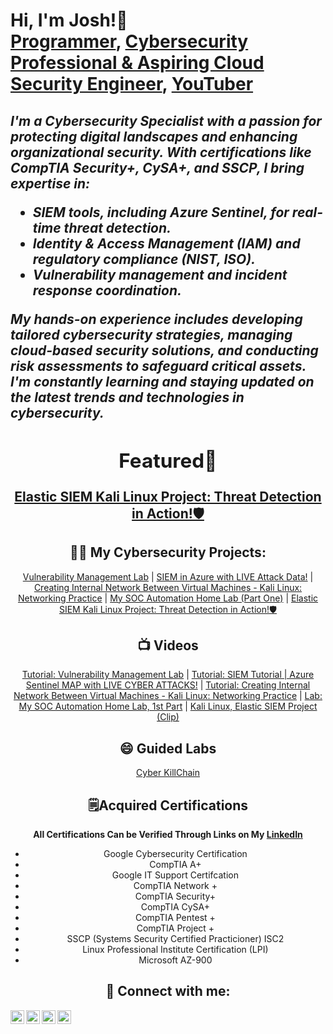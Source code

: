 <h1>Hi, I'm Josh!👋<br/><a href="https://github.com/thatcybersecuritydude">Programmer</a>, <a href="https://www.linkedin.com/in/thatcybersecuritydude/">Cybersecurity Professional & Aspiring Cloud Security Engineer</a>, <a  href="https://www.youtube.com/watch?v=HJkKBxUGBiE&t=302s">YouTuber</a></h1>




 <h2><i> I'm a Cybersecurity Specialist with a passion for protecting digital landscapes and enhancing organizational security. With certifications like CompTIA Security+, CySA+, and SSCP, I bring expertise in:

- SIEM tools, including Azure Sentinel, for real-time threat detection.
- Identity & Access Management (IAM) and regulatory compliance (NIST, ISO).
- Vulnerability management and incident response coordination.
  
My hands-on experience includes developing tailored cybersecurity strategies, managing cloud-based security solutions, and conducting risk assessments to safeguard critical assets. I'm constantly learning and staying updated on the latest trends and technologies in cybersecurity.</i>

<div align="center">
<h2> Featured🚀</h2>
 
 [Elastic SIEM Kali Linux Project: Threat Detection in Action!🛡️](https://github.com/thatcybersecuritydude/ElasticSIEMHomeLab)

</h2>
<div align="center">
<h2>👨‍💻 My Cybersecurity Projects:</h2>


[Vulnerability Management Lab](https://github.com/thatcybersecuritydude/vulnerability-management-lab-) | 
[SIEM in Azure with LIVE Attack Data!](https://github.com/thatcybersecuritydude/AzureSIEMGeoLocation) | 
[Creating Internal Network Between Virtual Machines - Kali Linux: Networking Practice](https://github.com/thatcybersecuritydude/CreateInternalNetworkBetweenVMs/tree/main) | 
[My SOC Automation Home Lab (Part One)](https://github.com/thatcybersecuritydude/SOCAutomationProject) | 
[Elastic SIEM Kali Linux Project: Threat Detection in Action!🛡️](https://github.com/thatcybersecuritydude/ElasticSIEMHomeLab)



<h2>📺 Videos</h2>

[Tutorial: Vulnerability Management Lab](https://github.com/thatcybersecuritydude/LABURL) | 
[Tutorial: SIEM Tutorial | Azure Sentinel MAP with LIVE CYBER ATTACKS!](https://www.youtube.com/watch?v=HJkKBxUGBiE) | 
[Tutorial: Creating Internal Network Between Virtual Machines - Kali Linux: Networking Practice](https://www.youtube.com/watch?v=Zi2vE54___Q) | 
[Lab: My SOC Automation Home Lab, 1st Part](https://www.youtube.com/watch?v=UJeXcJ59xvY) | 
[Kali Linux, Elastic SIEM Project (Clip)](https://youtu.be/LpZ0KIMPMbU)

<h2>😄 Guided Labs</h2>
<a href="https://www.youtube.com/watch?v=aabIowop8iE">Cyber KillChain</a>

<h2>🗒️Acquired Certifications </h2>
<b>All Certifications Can be Verified Through Links on My <a href="https://www.linkedin.com/in/thatcybersecuritydude/">LinkedIn</a></b>
</p>

- Google Cybersecurity Certification
- CompTIA A+ 
- Google IT Support Certifcation
- CompTIA Network + 
- CompTIA Security+
- CompTIA CySA+
- CompTIA Pentest +
- CompTIA Project +
- SSCP (Systems Security Certified Practicioner) ISC2
- Linux Professional Institute Certification (LPI)
- Microsoft AZ-900 
 




<h2> 🤳 Connect with me:</h2>

[<img align="left" alt="JoshMadakor | YouTube" width="22px" src="https://cdn.jsdelivr.net/npm/simple-icons@v3/icons/youtube.svg" />][youtube]
[<img align="left" alt="JoshMadakor | Twitter" width="22px" src="https://cdn.jsdelivr.net/npm/simple-icons@v3/icons/twitter.svg" />][twitter]
[<img align="left" alt="JoshMadakor | LinkedIn" width="22px" src="https://cdn.jsdelivr.net/npm/simple-icons@v3/icons/linkedin.svg" />][linkedin]
[<img align="left" alt="JoshMadakor | Instagram" width="22px" src="https://cdn.jsdelivr.net/npm/simple-icons@v3/icons/instagram.svg" />][instagram]

[twitter]: https://twitter.com/
[youtube]: https://www.youtube.com/
[instagram]: https://www.instagram.com/
[linkedin]: https://linkedin.com/in/thatcybersecuritydude

</div>

<!--
**joshmadakor1/joshmadakor1** is a ✨ _special_ ✨ repository because its `README.md` (this file) appears on your GitHub profile.

Here are some ideas to get you started:

- 🔭 I’m currently working on ...
- 🌱 I’m currently learning ...
- 👯 I’m looking to collaborate on ...
- 🤔 I’m looking for help with ...
- 💬 Ask me about ...
- 📫 How to reach me: ...
- 😄 Pronouns: ...
- ⚡ Fun fact: ...
-->
